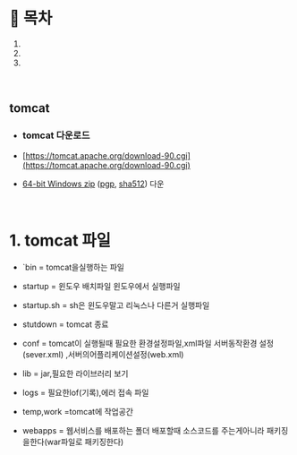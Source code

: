 # 🔖 목차
1.
2.
3.

<br/>

## tomcat
- ### tomcat 다운로드

- [https://tomcat.apache.org/download-90.cgi](https://tomcat.apache.org/download-90.cgi)

- [64-bit Windows zip](https://dlcdn.apache.org/tomcat/tomcat-9/v9.0.75/bin/apache-tomcat-9.0.75-windows-x64.zip) ([pgp](https://downloads.apache.org/tomcat/tomcat-9/v9.0.75/bin/apache-tomcat-9.0.75-windows-x64.zip.asc), [sha512](https://downloads.apache.org/tomcat/tomcat-9/v9.0.75/bin/apache-tomcat-9.0.75-windows-x64.zip.sha512)) 다운


<br/>

# 1. tomcat 파일
- `bin = tomcat을실행하는 파일
- startup = 윈도우 배치파일 윈도우에서 실행파일
- startup.sh = sh은 윈도우말고 리눅스나 다른거 실행파일
- stutdown = tomcat 종료


- conf = tomcat이 실행될때 필요한 환경설정파일,xml파일 서버동작환경 설정(sever.xml) ,서버의어플리케이션설정(web.xml)

- lib = jar,필요한 라이브러리 보기

- logs = 필요한lof(기록),에러 접속 파일

- temp,work =tomcat에 작업공간

- webapps = 웹서비스를 배포하는 폴더 배포할때 소스코드를 주는게아니라 패키징을한다(war파일로 패키징한다)


